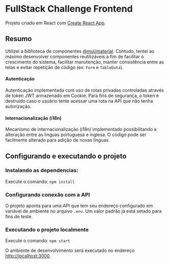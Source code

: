 # FullStack Challenge Frontend

Projeto criado em React com [Create React App](https://github.com/facebook/create-react-app).

## Resumo

Utilizei a biblioteca de componentes [@mui/material](https://mui.com/). Contudo, tentei ao máximo desenvolver componentes reutilizáveis a fim de facilitar o crescimento do sistema, facilitar manutenção, manter consistência entre as telas e evitar repetição de código (ex: `Form` e `TableData`).

#### Autenticação

Autenticação implementada com uso de rotas privadas controladas através de token JWT armazenado em Cookie. Para fins de segurança, o token é destruido caso o usuário tente acessar uma rota na API que não tenha autorização. 

#### Internacionalização (i18n)

Mecanismo de internacionalização (i18n) implementado possibilitando a alteração entre as linguas portuguesa e inglesa. O código pode ser facilmente alterado para adição de novas linguas.

## Configurando e executando o projeto


### Instalando as dependencias: 

Execute o comando: `npm install`

### Configurando conexão com a API

O projeto aponta para uma API que tem seu endereço configurado em variável de ambiente no arquivo `.env`. Um valor padrão já está setado para fins de teste.

### Executando o projeto localmente

Execute o comando:
`npm start`

O ambiente de desenvolvimento será executado no endereço [http://localhost:3000](http://localhost:3000).